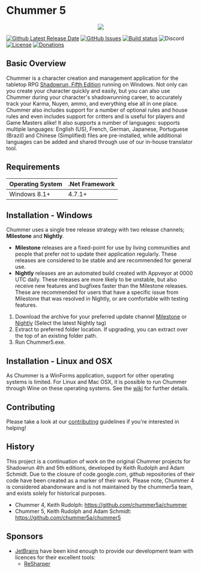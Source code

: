 <p align="center"><h1>Chummer 5</h1></p>
<p align="center"><img src="https://i.ibb.co/y0WC3j9/logo.png"></p>

[![Github Latest Release Date](https://img.shields.io/github/release-date/chummer5a/chummer5a?label=Latest%20Milestone%20Release)](https://github.com/chummer5a/chummer5a/releases/latest)
[![GitHub Issues](https://img.shields.io/github/issues/chummer5a/chummer5a.svg)](https://github.com/chummer5a/chummer5a/issues)
[![Build status](https://ci.appveyor.com/api/projects/status/wf0jbqd5xp05s4hs?svg=true)](https://ci.appveyor.com/project/chummer5a/chummer5a)
![Discord](https://img.shields.io/discord/365227581018079232?label=discord)
[![License](https://img.shields.io/github/license/chummer5a/chummer5a)](https://opensource.org/licenses/GPL-3.0)
[![Donations](https://img.shields.io/badge/buy%20me%20a%20coffee-donate-yellow.svg)](https://ko-fi.com/Z8Z7IP4E)

## Basic Overview

Chummer is a character creation and management application for the tabletop RPG [Shadowrun, Fifth Edition](https://www.shadowruntabletop.com/products-page/getting-started/shadowrun-fifth-edition) running on Windows. Not only can you create your character quickly and easily, but you can also use Chummer during your character's shadowrunning career, to accurately track your Karma, Nuyen, ammo, and everything else all in one place. Chummer also includes support for a number of optional rules and house rules and even includes support for critters and is useful for players and Game Masters alike! It also supports a number of languages: supports multiple languages: English (US), French, German, Japanese, Portuguese (Brazil) and Chinese (Simplified) files are pre-installed, while additional languages can be added and shared through use of our in-house translator tool.

## Requirements
| Operating System | .Net Framework |
| --- | --- |
| Windows 8.1+ | 4.7.1+ |

## Installation - Windows

Chummer uses a single tree release strategy with two release channels; **Milestone** and **Nightly**.

* **Milestone** releases are a fixed-point for use by living communities and people that prefer not to update their application regularly. These releases are considered to be stable and are recommended for general use. 
* **Nightly** releases are an automated build created with Appveyor at 0000 UTC daily. These releases are more likely to be unstable, but also receive new features and bugfixes faster than the Milestone releases. These are recommended for users that have a specific issue from Milestone that was resolved in Nightly, or are comfortable with testing features. 

1. Download the archive for your preferred update channel [Milestone](https://github.com/chummer5a/chummer5a/releases/latest) or [Nightly](https://github.com/chummer5a/chummer5a/releases) (Select the latest Nightly tag)
2. Extract to preferred folder location. If upgrading, you can extract over the top of an existing folder path.
3. Run Chummer5.exe.

## Installation - Linux and OSX

As Chummer is a WinForms application, support for other operating systems is limited. For Linux and Mac OSX, it is possible to run Chummer through Wine on these operating systems. See the [wiki](https://github.com/chummer5a/chummer5a/wiki#installation) for further details.

## Contributing

Please take a look at our [contributing](https://github.com/chummer5a/chummer5a/blob/master/CONTRIBUTING.md) guidelines if you're interested in helping!

## History

This project is a continuation of work on the original Chummer projects for Shadowrun 4th and 5th editions, developed by Keith Rudolph and Adam Schmidt. Due to the closure of code.google.com, github repositories of their code have been created as a marker of their work. Please note, Chummer 4 is considered abandonware and is not maintained by the chummer5a team, and exists solely for historical purposes.

* Chummer 4, Keith Rudolph: https://github.com/chummer5a/chummer
* Chummer 5, Keith Rudolph and Adam Schmidt: https://github.com/chummer5a/chummer5

## Sponsors

* [JetBrains](http://www.jetbrains.com/) have been kind enough to provide our development team with licences for their excellent tools:
    * [ReSharper](http://www.jetbrains.com/resharper/)
